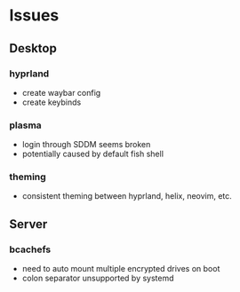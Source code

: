 # Issues

## Desktop

### hyprland
- create waybar config
- create keybinds

### plasma
- login through SDDM seems broken
- potentially caused by default fish shell

### theming
- consistent theming between hyprland, helix, neovim, etc.


## Server

### bcachefs
- need to auto mount multiple encrypted drives on boot
- colon separator unsupported by systemd
